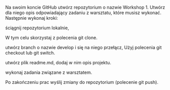 Na swoim koncie GitHub utwórz repozytorium o nazwie Workshop 1. Utwórz dla niego opis odpowiadający zadaniu z warsztatu, które musisz wykonać. Następnie wykonaj kroki:

ściągnij repozytorium lokalnie,

W tym celu skorzystaj z polecenia git clone.

utwórz branch o nazwie develop i się na niego przełącz, Użyj polecenia git checkout lub git switch.

utwórz plik readme.md, dodaj w nim opis projektu.

wykonaj zadania związane z warsztatem.

Po zakończeniu prac wyślij zmiany do repozytorium (polecenie git push).
